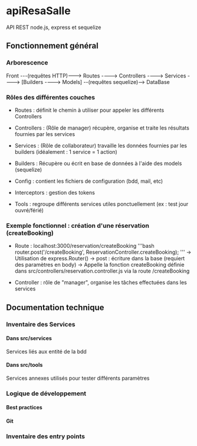 # apiResaSalle

API REST node.js, express et sequelize

## Fonctionnement général

### Arborescence

Front ---(requêtes HTTP)---> Routes ----> Controllers ----> Services ----> [Builders ----> Models] --(requêtes sequelize)--> DataBase

### Rôles des différentes couches

- Routes : définit le chemin à utiliser pour appeler les différents Controllers
- Controllers : (Rôle de manager) récupère, organise et traite les résultats fournies par les services
- Services : (Rôle de collaborateur) travaille les données fournies par les builders (idéalement : 1 service = 1 action)
- Builders : Récupère ou écrit en base de données à l'aide des models (sequelize)

- Config : contient les fichiers de configuration (bdd, mail, etc)
- Interceptors : gestion des tokens
- Tools : regroupe différents services utiles ponctuellement (ex : test jour ouvré/férié)

### Exemple fonctionnel : création d'une réservation (createBooking)

- Route : localhost:3000/reservation/createBooking
'''bash
router.post('/createBooking', ReservationController.createBooking);
'''
-> Utilisation de express.Router()
-> post : écriture dans la base (requiert des paramètres en body)
-> Appelle la fonction createBooking définie dans src/controllers/reservation.controller.js via la route /createBooking

- Controller : rôle de "manager", organise les tâches effectuées dans les services








## Documentation technique

### Inventaire des Services

#### Dans src/services

Services liés aux entité de la bdd

#### Dans src/tools

Services annexes utilisés pour tester différents paramètres

### Logique de développement

#### Best practices

#### Git

### Inventaire des entry points
